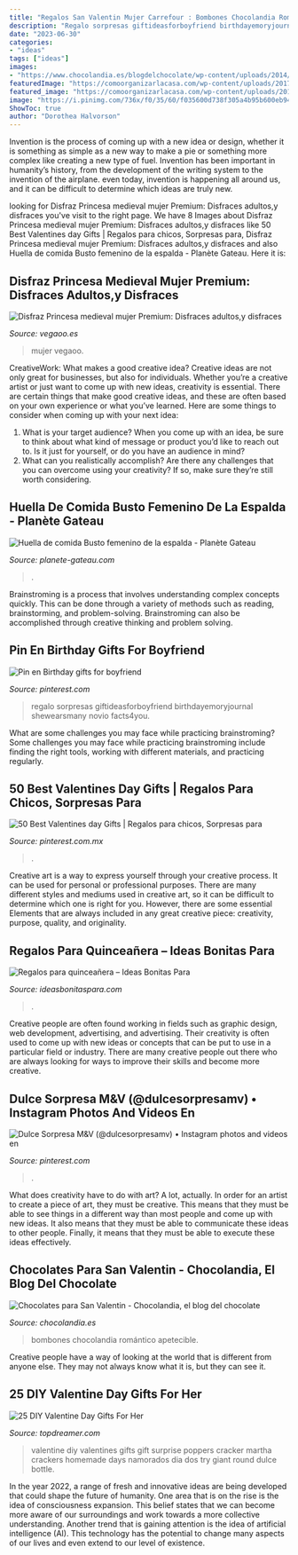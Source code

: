```yaml
---
title: "Regalos San Valentin Mujer Carrefour : Bombones Chocolandia Romántico Apetecible"
description: "Regalo sorpresas giftideasforboyfriend birthdayemoryjournal shewearsmany novio facts4you"
date: "2023-06-30"
categories:
- "ideas"
tags: ["ideas"]
images:
- "https://www.chocolandia.es/blogdelchocolate/wp-content/uploads/2014/01/Caja-bombones-corazon-chocolate-2.jpg"
featuredImage: "https://comoorganizarlacasa.com/wp-content/uploads/2017/10/detalles-para-quinceaneras-1.jpg"
featured_image: "https://comoorganizarlacasa.com/wp-content/uploads/2017/10/detalles-para-quinceaneras-1.jpg"
image: "https://i.pinimg.com/736x/f0/35/60/f035600d738f305a4b95b600eb942668.jpg"
ShowToc: true
author: "Dorothea Halvorson"
---
```



Invention is the process of coming up with a new idea or design, whether it is something as simple as a new way to make a pie or something more complex like creating a new type of fuel. Invention has been important in humanity’s history, from the development of the writing system to the invention of the airplane. even today, invention is happening all around us, and it can be difficult to determine which ideas are truly new.

	

		
looking for Disfraz Princesa medieval mujer Premium: Disfraces adultos,y disfraces you've visit to the right page. We have 8 Images about Disfraz Princesa medieval mujer Premium: Disfraces adultos,y disfraces like 50 Best Valentines day Gifts | Regalos para chicos, Sorpresas para, Disfraz Princesa medieval mujer Premium: Disfraces adultos,y disfraces and also Huella de comida Busto femenino de la espalda - Planète Gateau. Here it is:
		
    
## Disfraz Princesa Medieval Mujer Premium: Disfraces Adultos,y Disfraces

<img loading=lazy src="https://cdn.vegaoo.es/images/rep_art/gra/230/9/230986/disfraz-princesa-medieval-mujer-premium.jpg" onerror="this.onerror=null;this.src='https://tse4.mm.bing.net/th?id=OIP.K17Np8mMPATq0_tXCdaCyAHaJm&amp;pid=15.1';" alt="Disfraz Princesa medieval mujer Premium: Disfraces adultos,y disfraces">

_Source: vegaoo.es_

>mujer vegaoo. 

	

CreativeWork: What makes a good creative idea?
Creative ideas are not only great for businesses, but also for individuals. Whether you’re a creative artist or just want to come up with new ideas, creativity is essential. There are certain things that make good creative ideas, and these are often based on your own experience or what you’ve learned. Here are some things to consider when coming up with your next idea: 
1) What is your target audience? When you come up with an idea, be sure to think about what kind of message or product you’d like to reach out to. Is it just for yourself, or do you have an audience in mind? 
2) What can you realistically accomplish? Are there any challenges that you can overcome using your creativity? If so, make sure they’re still worth considering.

    
## Huella De Comida Busto Femenino De La Espalda - Planète Gateau

<img loading=lazy src="https://www.planete-gateau.com/28095-thickbox_default/huella-de-comida-busto-femenino-de-la-espalda.jpg" onerror="this.onerror=null;this.src='https://tse1.mm.bing.net/th?id=OIP.2uH3qYkdrJLGabAYCrXV4wHaHa&amp;pid=15.1';" alt="Huella de comida Busto femenino de la espalda - Planète Gateau">

_Source: planete-gateau.com_

>. 

	

Brainstroming is a process that involves understanding complex concepts quickly. This can be done through a variety of methods such as reading, brainstorming, and problem-solving. Brainstroming can also be accomplished through creative thinking and problem solving.

    
## Pin En Birthday Gifts For Boyfriend

<img loading=lazy src="https://i.pinimg.com/736x/fc/4b/5c/fc4b5c436c6147acdfe71e9a241d61ed.jpg" onerror="this.onerror=null;this.src='https://tse1.mm.bing.net/th?id=OIP.wLe0E7_UXzdwCeRqBn_XiwHaIt&amp;pid=15.1';" alt="Pin en Birthday gifts for boyfriend">

_Source: pinterest.com_

>regalo sorpresas giftideasforboyfriend birthdayemoryjournal shewearsmany novio facts4you. 

	

What are some challenges you may face while practicing brainstroming?
Some challenges you may face while practicing brainstroming include finding the right tools, working with different materials, and practicing regularly.

    
## 50 Best Valentines Day Gifts | Regalos Para Chicos, Sorpresas Para

<img loading=lazy src="https://i.pinimg.com/736x/f0/44/d0/f044d0865c1bc380aaf0b7a4297549f0.jpg" onerror="this.onerror=null;this.src='https://tse2.mm.bing.net/th?id=OIP.-RR5pdmoF0XykJzTOEq8ugHaJ3&amp;pid=15.1';" alt="50 Best Valentines day Gifts | Regalos para chicos, Sorpresas para">

_Source: pinterest.com.mx_

>. 

	

Creative art is a way to express yourself through your creative process. It can be used for personal or professional purposes. There are many different styles and mediums used in creative art, so it can be difficult to determine which one is right for you. However, there are some essential Elements that are always included in any great creative piece: creativity, purpose, quality, and originality.

    
## Regalos Para Quinceañera – Ideas Bonitas Para

<img loading=lazy src="https://comoorganizarlacasa.com/wp-content/uploads/2017/10/detalles-para-quinceaneras-1.jpg" onerror="this.onerror=null;this.src='https://tse3.mm.bing.net/th?id=OIP.AZ7CUER9WNmPjINsKw8PdgHaJ4&amp;pid=15.1';" alt="Regalos para quinceañera – Ideas Bonitas Para">

_Source: ideasbonitaspara.com_

>. 

	

Creative people are often found working in fields such as graphic design, web development, advertising, and advertising. Their creativity is often used to come up with new ideas or concepts that can be put to use in a particular field or industry. There are many creative people out there who are always looking for ways to improve their skills and become more creative.

    
## Dulce Sorpresa M&amp;V (@dulcesorpresamv) • Instagram Photos And Videos En

<img loading=lazy src="https://i.pinimg.com/736x/f0/35/60/f035600d738f305a4b95b600eb942668.jpg" onerror="this.onerror=null;this.src='https://tse1.mm.bing.net/th?id=OIP.-_ZsyCINOOp_dS-nTthLoAHaJ3&amp;pid=15.1';" alt="Dulce Sorpresa M&amp;V (@dulcesorpresamv) • Instagram photos and videos en">

_Source: pinterest.com_

>. 

	

What does creativity have to do with art? A lot, actually. In order for an artist to create a piece of art, they must be creative. This means that they must be able to see things in a different way than most people and come up with new ideas. It also means that they must be able to communicate these ideas to other people. Finally, it means that they must be able to execute these ideas effectively.

    
## Chocolates Para San Valentin - Chocolandia, El Blog Del Chocolate

<img loading=lazy src="https://www.chocolandia.es/blogdelchocolate/wp-content/uploads/2014/01/Caja-bombones-corazon-chocolate-2.jpg" onerror="this.onerror=null;this.src='https://tse4.mm.bing.net/th?id=OIP.KN3HrVe_-zM1ccpTua-FmwHaFj&amp;pid=15.1';" alt="Chocolates para San Valentin - Chocolandia, el blog del chocolate">

_Source: chocolandia.es_

>bombones chocolandia romántico apetecible. 

	

Creative people have a way of looking at the world that is different from anyone else. They may not always know what it is, but they can see it.

    
## 25 DIY Valentine Day Gifts For Her

<img loading=lazy src="http://www.topdreamer.com/wp-content/uploads/2014/01/Valentine-Gift-for-her-4.jpg" onerror="this.onerror=null;this.src='https://tse4.mm.bing.net/th?id=OIP.g6NslTeRQ1fRIKCWwXe2fQHaLH&amp;pid=15.1';" alt="25 DIY Valentine Day Gifts For Her">

_Source: topdreamer.com_

>valentine diy valentines gifts gift surprise poppers cracker martha crackers homemade days namorados dia dos try giant round dulce bottle. 

	

In the year 2022, a range of fresh and innovative ideas are being developed that could shape the future of humanity. One area that is on the rise is the idea of consciousness expansion. This belief states that we can become more aware of our surroundings and work towards a more collective understanding. Another trend that is gaining attention is the idea of artificial intelligence (AI). This technology has the potential to change many aspects of our lives and even extend to our level of existence.

